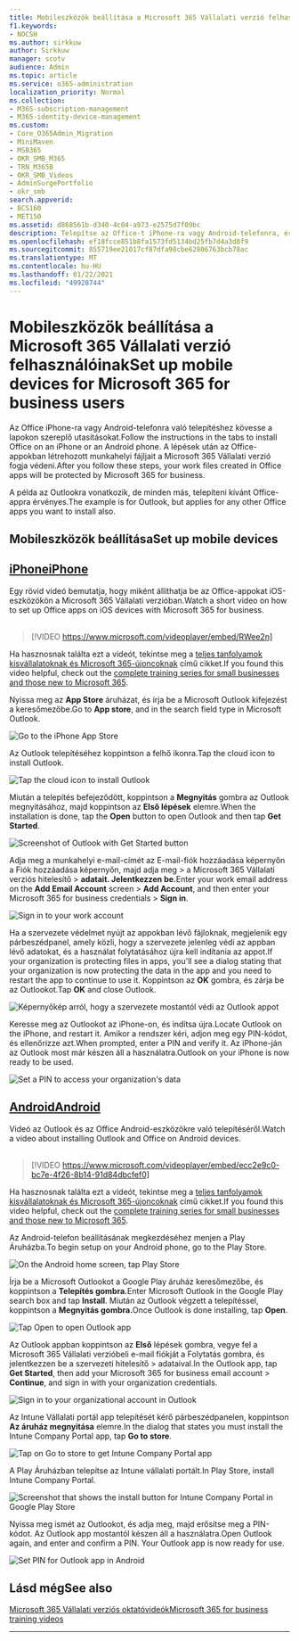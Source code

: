```yaml
---
title: Mobileszközök beállítása a Microsoft 365 Vállalati verzió felhasználóinak
f1.keywords:
- NOCSH
ms.author: sirkkuw
author: Sirkkuw
manager: scotv
audience: Admin
ms.topic: article
ms.service: o365-administration
localization_priority: Normal
ms.collection:
- M365-subscription-management
- M365-identity-device-management
ms.custom:
- Core_O365Admin_Migration
- MiniMaven
- MSB365
- OKR_SMB_M365
- TRN_M365B
- OKR_SMB_Videos
- AdminSurgePortfolio
- okr_smb
search.appverid:
- BCS160
- MET150
ms.assetid: d868561b-d340-4c04-a973-e2575d7f09bc
description: Telepítse az Office-t iPhone-ra vagy Android-telefonra, és munkahelyi fájljait az Office-appokban a Microsoft 365 Vállalati verzió fogja védeni.
ms.openlocfilehash: ef18fcce851b8fa1573fd5134bd25fb7d4a3d8f9
ms.sourcegitcommit: 855719ee21017cf87dfa98cbe62806763bcb78ac
ms.translationtype: MT
ms.contentlocale: hu-HU
ms.lasthandoff: 01/22/2021
ms.locfileid: "49928744"
---
```

# <a name="set-up-mobile-devices-for-microsoft-365-for-business-users"></a><span data-ttu-id="dd876-103">Mobileszközök beállítása a Microsoft 365 Vállalati verzió felhasználóinak</span><span class="sxs-lookup"><span data-stu-id="dd876-103">Set up mobile devices for Microsoft 365 for business users</span></span>

<span data-ttu-id="dd876-104">Az Office iPhone-ra vagy Android-telefonra való telepítéshez kövesse a lapokon szereplő utasításokat.</span><span class="sxs-lookup"><span data-stu-id="dd876-104">Follow the instructions in the tabs to install Office on an iPhone or an Android phone.</span></span> <span data-ttu-id="dd876-105">A lépések után az Office-appokban létrehozott munkahelyi fájljait a Microsoft 365 Vállalati verzió fogja védeni.</span><span class="sxs-lookup"><span data-stu-id="dd876-105">After you follow these steps, your work files created in Office apps will be protected by Microsoft 365 for business.</span></span>

<span data-ttu-id="dd876-106">A példa az Outlookra vonatkozik, de minden más, telepíteni kívánt Office-appra érvényes.</span><span class="sxs-lookup"><span data-stu-id="dd876-106">The example is for Outlook, but applies for any other Office apps you want to install also.</span></span>
  
## <a name="set-up-mobile-devices"></a><span data-ttu-id="dd876-107">Mobileszközök beállítása</span><span class="sxs-lookup"><span data-stu-id="dd876-107">Set up mobile devices</span></span>

## <a name="iphone"></a>[<span data-ttu-id="dd876-108">iPhone</span><span class="sxs-lookup"><span data-stu-id="dd876-108">iPhone</span></span>](#tab/iPhone)
  
<span data-ttu-id="dd876-109">Egy rövid videó bemutatja, hogy miként állíthatja be az Office-appokat iOS-eszközökön a Microsoft 365 Vállalati verzióban.</span><span class="sxs-lookup"><span data-stu-id="dd876-109">Watch a short video on how to set up Office apps on iOS devices with Microsoft 365 for business.</span></span><br><br>

> [!VIDEO https://www.microsoft.com/videoplayer/embed/RWee2n] 

<span data-ttu-id="dd876-110">Ha hasznosnak találta ezt a videót, tekintse meg a [teljes tanfolyamok kisvállalatoknak és Microsoft 365-újoncoknak](https://support.microsoft.com/office/6ab4bbcd-79cf-4000-a0bd-d42ce4d12816) című cikket.</span><span class="sxs-lookup"><span data-stu-id="dd876-110">If you found this video helpful, check out the [complete training series for small businesses and those new to Microsoft 365](https://support.microsoft.com/office/6ab4bbcd-79cf-4000-a0bd-d42ce4d12816).</span></span>

<span data-ttu-id="dd876-111">Nyissa meg az **App Store** áruházat, és írja be a Microsoft Outlook kifejezést a keresőmezőbe.</span><span class="sxs-lookup"><span data-stu-id="dd876-111">Go to **App store**, and in the search field type in Microsoft Outlook.</span></span>
  
![Go to the iPhone App Store](../media/886913de-76e5-4883-8ed0-4eb3ec06188f.png)
  
<span data-ttu-id="dd876-113">Az Outlook telepítéséhez koppintson a felhő ikonra.</span><span class="sxs-lookup"><span data-stu-id="dd876-113">Tap the cloud icon to install Outlook.</span></span>
  
![Tap the cloud icon to install Outlook](../media/665e1620-948a-4ab8-b914-dca49530142c.png)
  
<span data-ttu-id="dd876-115">Miután a telepítés befejeződött, koppintson a **Megnyitás** gombra az Outlook megnyitásához, majd koppintson az **Első lépések** elemre.</span><span class="sxs-lookup"><span data-stu-id="dd876-115">When the installation is done, tap the **Open** button to open Outlook and then tap **Get Started**.</span></span>
  
![Screenshot of Outlook with Get Started button](../media/005bedec-ae50-4d75-b3bb-e7cef9e2561c.png)
  
<span data-ttu-id="dd876-117">Adja meg a munkahelyi  e-mail-címét az E-mail-fiók hozzáadása képernyőn a Fiók hozzáadása képernyőn, majd adja meg \> a Microsoft 365 Vállalati verziós hitelesítő \> **adatait. Jelentkezzen be.**</span><span class="sxs-lookup"><span data-stu-id="dd876-117">Enter your work email address on the **Add Email Account** screen \> **Add Account**, and then enter your Microsoft 365 for business credentials \> **Sign in**.</span></span>
  
![Sign in to your work account](../media/3cef1fb5-7bec-4d3d-8542-872b731ce19f.png)
  
<span data-ttu-id="dd876-119">Ha a szervezete védelmet nyújt az appokban lévő fájloknak, megjelenik egy párbeszédpanel, amely közli, hogy a szervezete jelenleg védi az appban lévő adatokat, és a használat folytatásához újra kell indítania az appot.</span><span class="sxs-lookup"><span data-stu-id="dd876-119">If your organization is protecting files in apps, you'll see a dialog stating that your organization is now protecting the data in the app and you need to restart the app to continue to use it.</span></span> <span data-ttu-id="dd876-120">Koppintson az **OK** gombra, és zárja be az Outlookot.</span><span class="sxs-lookup"><span data-stu-id="dd876-120">Tap **OK** and close Outlook.</span></span> 
  
![Képernyőkép arról, hogy a szervezete mostantól védi az Outlook appot](../media/fb4c1c84-b1e9-42e1-8070-c13dcf79fb09.png)
  
<span data-ttu-id="dd876-122">Keresse meg az Outlookot az iPhone-on, és indítsa újra.</span><span class="sxs-lookup"><span data-stu-id="dd876-122">Locate Outlook on the iPhone, and restart it.</span></span> <span data-ttu-id="dd876-123">Amikor a rendszer kéri, adjon meg egy PIN-kódot, és ellenőrizze azt.</span><span class="sxs-lookup"><span data-stu-id="dd876-123">When prompted, enter a PIN and verify it.</span></span> <span data-ttu-id="dd876-124">Az iPhone-ján az Outlook most már készen áll a használatra.</span><span class="sxs-lookup"><span data-stu-id="dd876-124">Outlook on your iPhone is now ready to be used.</span></span>
  
![Set a PIN to access your organization's data](../media/64f2630b-3164-47a4-9dd6-ca0c29ed5fb3.png)
  
## <a name="android"></a>[<span data-ttu-id="dd876-126">Android</span><span class="sxs-lookup"><span data-stu-id="dd876-126">Android</span></span>](#tab/Android)
  
<span data-ttu-id="dd876-127">Videó az Outlook és az Office Android-eszközökre való telepítéséről.</span><span class="sxs-lookup"><span data-stu-id="dd876-127">Watch a video about installing Outlook and Office on Android devices.</span></span><br><br>

> [!VIDEO https://www.microsoft.com/videoplayer/embed/ecc2e9c0-bc7e-4f26-8b14-91d84dbcfef0] 

<span data-ttu-id="dd876-128">Ha hasznosnak találta ezt a videót, tekintse meg a [teljes tanfolyamok kisvállalatoknak és Microsoft 365-újoncoknak](https://support.microsoft.com/office/6ab4bbcd-79cf-4000-a0bd-d42ce4d12816) című cikket.</span><span class="sxs-lookup"><span data-stu-id="dd876-128">If you found this video helpful, check out the [complete training series for small businesses and those new to Microsoft 365](https://support.microsoft.com/office/6ab4bbcd-79cf-4000-a0bd-d42ce4d12816).</span></span>

<span data-ttu-id="dd876-129">Az Android-telefon beállításának megkezdéséhez menjen a Play Áruházba.</span><span class="sxs-lookup"><span data-stu-id="dd876-129">To begin setup on your Android phone, go to the Play Store.</span></span>
  
![On the Android home screen, tap Play Store](../media/93df88e7-c778-40e1-b35e-868ca6e97f6c.png)
  
<span data-ttu-id="dd876-131">Írja be a Microsoft Outlookot a Google Play áruház keresőmezőbe, és koppintson a **Telepítés gombra.**</span><span class="sxs-lookup"><span data-stu-id="dd876-131">Enter Microsoft Outlook in the Google Play search box and tap **Install**.</span></span> <span data-ttu-id="dd876-132">Miután az Outlook végzett a telepítéssel, koppintson a **Megnyitás gombra.**</span><span class="sxs-lookup"><span data-stu-id="dd876-132">Once Outlook is done installing, tap **Open**.</span></span>
  
![Tap Open to open Outlook app](../media/8b4c5937-8875-4b5a-a5b6-b8c6c9cd6240.png)
  
<span data-ttu-id="dd876-134">Az Outlook appban koppintson az **Első** lépések gombra, vegye fel a Microsoft 365 Vállalati verzióbeli e-mail fiókját a Folytatás gombra, és jelentkezzen be a szervezeti hitelesítő \> adataival.</span><span class="sxs-lookup"><span data-stu-id="dd876-134">In the Outlook app, tap **Get Started**, then add your Microsoft 365 for business email account \> **Continue**, and sign in with your organization credentials.</span></span>
  
![Sign in to your organizational account in Outlook](../media/18f67c66-4bab-4b99-94bd-080839312e29.png)
  
<span data-ttu-id="dd876-136">Az Intune Vállalati portál app telepítését kérő párbeszédpanelen, koppintson **Az áruház megnyitása** elemre.</span><span class="sxs-lookup"><span data-stu-id="dd876-136">In the dialog that states you must install the Intune Company Portal app, tap **Go to store**.</span></span>
  
![Tap on Go to store to get Intune Company Portal app](../media/a702d712-5622-45dd-a511-b1adaee63071.png)
  
<span data-ttu-id="dd876-138">A Play Áruházban telepítse az Intune vállalati portált.</span><span class="sxs-lookup"><span data-stu-id="dd876-138">In Play Store, install Intune Company Portal.</span></span>
  
![Screenshot that shows the install button for Intune Company Portal in Google Play Store](../media/5e0408f2-3f37-44dd-80ed-13ca2ac6df0c.png)
  
<span data-ttu-id="dd876-p105">Nyissa meg ismét az Outlookot, és adja meg, majd erősítse meg a PIN-kódot. Az Outlook app mostantól készen áll a használatra.</span><span class="sxs-lookup"><span data-stu-id="dd876-p105">Open Outlook again, and enter and confirm a PIN. Your Outlook app is now ready for use.</span></span>
  
![Set  PIN for Outlook app in Android](../media/edb91afb-f1ed-451a-bc6b-8ccba664e055.png)

## <a name="see-also"></a><span data-ttu-id="dd876-143">Lásd még</span><span class="sxs-lookup"><span data-stu-id="dd876-143">See also</span></span>

[<span data-ttu-id="dd876-144">Microsoft 365 Vállalati verziós oktatóvideók</span><span class="sxs-lookup"><span data-stu-id="dd876-144">Microsoft 365 for business training videos</span></span>](https://support.microsoft.com/office/6ab4bbcd-79cf-4000-a0bd-d42ce4d12816)

---
